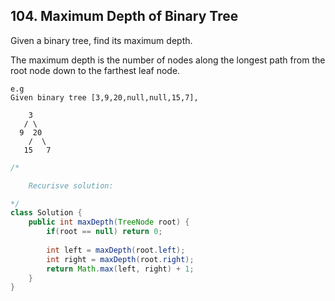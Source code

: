 ## 104. Maximum Depth of Binary Tree

Given a binary tree, find its maximum depth.

The maximum depth is the number of nodes along the longest path from the root node down to the farthest leaf node.

```
e.g
Given binary tree [3,9,20,null,null,15,7],

    3
   / \
  9  20
    /  \
   15   7

```

```Java
/*

    Recurisve solution:

*/
class Solution {
    public int maxDepth(TreeNode root) {
        if(root == null) return 0;
        
        int left = maxDepth(root.left);
        int right = maxDepth(root.right);
        return Math.max(left, right) + 1; 
    }
}
```